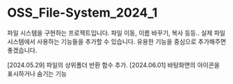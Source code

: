 # OSS_File-System_2024_1

파일 시스템을 구현하는 프로젝트입니다. 파일 이동, 이름 바꾸기, 복사 등등.. 실제 파일 시스템에서 사용하는 기능들을 추가할 수 있습니다. 유용한 기능을 중심으로 추가해주면 좋겠습니다.

[2024.05.29] 파일의 상위폴더 반환 함수 추가.
[2024.06.01] 바탕화면의 아이콘을 표시하거나 숨기는 기능
